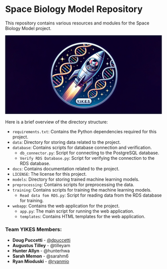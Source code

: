 # Space Biology Model Repository

This repository contains various resources and modules for the Space Biology Model project. 

![reposhare](webapp/images/reposhare.jpg)

Here is a brief overview of the directory structure:

- `requirements.txt`: Contains the Python dependencies required for this project.
- `data`: Directory for storing data related to the project.
- `database`: Contains scripts for database connection and verification.
    - `db_connector.py`: Script for connecting to the PostgreSQL database.
    - `Verify RDS Database.py`: Script for verifying the connection to the RDS database.
- `docs`: Contains documentation related to the project.
- `LICENSE`: The license for this project.
- `models`: Directory for storing trained machine learning models.
- `preprocessing`: Contains scripts for preprocessing the data.
- `training`: Contains scripts for training the machine learning models.
    - `Read data fom RDS.py`: Script for reading data from the RDS database for training.
- `webapp`: Contains the web application for the project.
    - `app.py`: The main script for running the web application.
    - `templates`: Contains HTML templates for the web application.

### Team YIKES Members:

* **Doug Puccetti** - [@dpuccetti](https://github.com/ohmyitsdoug)
* **Augustus Tilley** - @tilleyam
* **Hunter Allyn** - @hunterhwa
* **Sarah Memon** - @sarahm6
* **Ryan Mioduski** - [@ryanmio](https://github.com/ryanmio)
